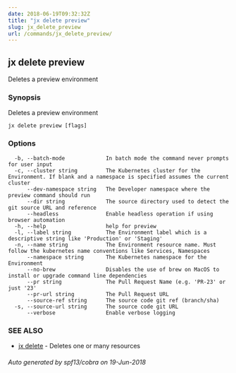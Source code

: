 ```yaml
---
date: 2018-06-19T09:32:32Z
title: "jx delete preview"
slug: jx_delete_preview
url: /commands/jx_delete_preview/
---
```

## jx delete preview

Deletes a preview environment

### Synopsis

Deletes a preview environment

```
jx delete preview [flags]
```

### Options

```
  -b, --batch-mode             In batch mode the command never prompts for user input
  -c, --cluster string         The Kubernetes cluster for the Environment. If blank and a namespace is specified assumes the current cluster
      --dev-namespace string   The Developer namespace where the preview command should run
      --dir string             The source directory used to detect the git source URL and reference
      --headless               Enable headless operation if using browser automation
  -h, --help                   help for preview
  -l, --label string           The Environment label which is a descriptive string like 'Production' or 'Staging'
  -n, --name string            The Environment resource name. Must follow the kubernetes name conventions like Services, Namespaces
      --namespace string       The Kubernetes namespace for the Environment
      --no-brew                Disables the use of brew on MacOS to install or upgrade command line dependencies
      --pr string              The Pull Request Name (e.g. 'PR-23' or just '23'
      --pr-url string          The Pull Request URL
      --source-ref string      The source code git ref (branch/sha)
  -s, --source-url string      The source code git URL
      --verbose                Enable verbose logging
```

### SEE ALSO

* [jx delete](/commands/jx_delete/)	 - Deletes one or many resources

###### Auto generated by spf13/cobra on 19-Jun-2018
